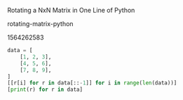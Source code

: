 Rotating a NxN Matrix in One Line of Python

rotating-matrix-python

1564262583

```python
data = [
    [1, 2, 3],
    [4, 5, 6],
    [7, 8, 9],
]
[[r[i] for r in data[::-1]] for i in range(len(data))]
[print(r) for r in data]
```
